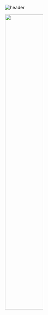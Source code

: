 ![header](https://capsule-render.vercel.app/api?type=waving&color=gradient&height=180&animation=fadeIn&section=header&fontColor=ffffff&text=💻✨&fontAlign=90)

<img src="https://raw.githubusercontent.com/ddoddiworld/github-stats-transparent/output/generated/languages.svg" width="49.2%" />
